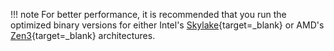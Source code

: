!!! note
    For better performance, it is recommended that you run the optimized binary versions for either Intel's [Skylake](https://www.intel.com/content/www/us/en/products/platforms/details/skylake-u-y.html){target=\_blank} or AMD's [Zen3](https://www.amd.com/en/technologies/zen-core){target=\_blank} architectures. 
